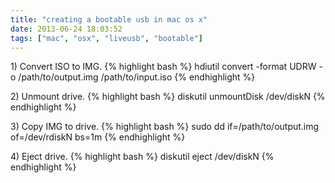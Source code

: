 ```yaml
---
title: "creating a bootable usb in mac os x"
date: 2013-06-24 18:03:52
tags: ["mac", "osx", "liveusb", "bootable"]
---
```


<p>
1) Convert ISO to IMG.
{% highlight bash %}
hdiutil convert -format UDRW -o /path/to/output.img /path/to/input.iso
{% endhighlight %}
</p>

<p>
2) Unmount drive.
{% highlight bash %}
diskutil unmountDisk /dev/diskN
{% endhighlight %}
</p>

<p>
3) Copy IMG to drive.
{% highlight bash %}
sudo dd if=/path/to/output.img of=/dev/rdiskN bs=1m
{% endhighlight %}
</p>

<p>
4) Eject drive.
{% highlight bash %}
diskutil eject /dev/diskN
{% endhighlight %}
</p>
